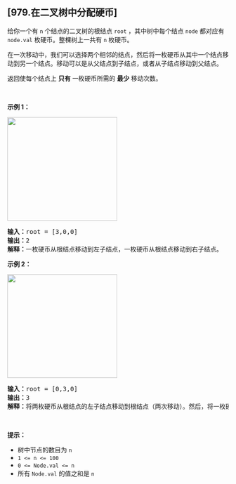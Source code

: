 ## [979.在二叉树中分配硬币]
<p>给你一个有 <code>n</code> 个结点的二叉树的根结点 <code>root</code> ，其中树中每个结点 <code>node</code> 都对应有 <code>node.val</code> 枚硬币。整棵树上一共有 <code>n</code> 枚硬币。</p>

<p>在一次移动中，我们可以选择两个相邻的结点，然后将一枚硬币从其中一个结点移动到另一个结点。移动可以是从父结点到子结点，或者从子结点移动到父结点。</p>

<p>返回使每个结点上 <strong>只有</strong> 一枚硬币所需的 <strong>最少</strong> 移动次数。</p>

<p>&nbsp;</p>

<p><strong class="example">示例 1：</strong></p>
<img alt="" src="https://assets.leetcode.com/uploads/2019/01/18/tree1.png" style="width: 250px; height: 236px;" />
<pre>
<strong>输入：</strong>root = [3,0,0]
<strong>输出：</strong>2
<strong>解释：</strong>一枚硬币从根结点移动到左子结点，一枚硬币从根结点移动到右子结点。
</pre>

<p><strong class="example">示例 2：</strong></p>
<img alt="" src="https://assets.leetcode.com/uploads/2019/01/18/tree2.png" style="width: 250px; height: 236px;" />
<pre>
<strong>输入：</strong>root = [0,3,0]
<strong>输出：</strong>3
<strong>解释：</strong>将两枚硬币从根结点的左子结点移动到根结点（两次移动）。然后，将一枚硬币从根结点移动到右子结点。
</pre>

<p>&nbsp;</p>

<p><strong>提示：</strong></p>

<ul>
	<li>树中节点的数目为 <code>n</code></li>
	<li><code>1 &lt;= n &lt;= 100</code></li>
	<li><code>0 &lt;= Node.val &lt;= n</code></li>
	<li>所有 <code>Node.val</code> 的值之和是 <code>n</code></li>
</ul>
